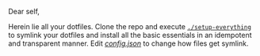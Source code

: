 Dear self,

Herein lie all your dotfiles. Clone the repo and execute [`./setup-everything`]
to symlink your dotfiles and install all the basic essentials in an idempotent
and transparent manner. Edit [_config.json_] to change how files get symlink.

[_config.json_]:        https://github.com/jonsmithers/dotfiles/blob/main/config.json      "View File"
[_dotphile_]:           https://github.com/jonsmithers/dotfiles/blob/main/dotphile         "View File"
[_setup-everything_]:   https://github.com/jonsmithers/dotfiles/blob/main/setup-everything "View File"
[`./setup-everything`]: https://github.com/jonsmithers/dotfiles/blob/main/setup-everything "View File"
[vimrc]:                https://github.com/jonsmithers/dotfiles/blob/main/vim/vimrc        "View File"

[modeline]: # ( vim: set tw=80: )
